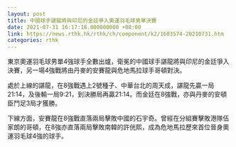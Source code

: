 ```yaml
---
layout: post
title: 中國球手諶龍將與印尼的金廷爭入奧運羽毛球男單決賽
date: 2021-07-31 16:17:18.000000000 +08:00
link: https://news.rthk.hk/rthk/ch/component/k2/1603574-20210731.htm
categories: rthk
---
```


東京奧運羽毛球男單4強球手全數出爐，衛冕的中國球手諶龍將與印尼的金廷爭入決賽，另一場4強戰將由丹麥的安賽龍與危地馬拉球手哥頓對決。

處於上線的諶龍，在8強戰遇上2號種子、中華台北的周天成，諶龍先贏一局21:14，及後輸一局9:21，到決勝局再贏21:14。而金廷在8強戰，亦與丹麥的安頓臣鬥足3局才獲勝。

下線方面，安賽龍在8強戰直落兩局擊敗中國的石宇奇。曾經在分組賽擊敗港隊伍家朗的哥頓，在8強亦直落兩局擊敗南韓的許侊熙，成為危地馬拉歷來首位晉身奧運羽毛球4強的球手。
